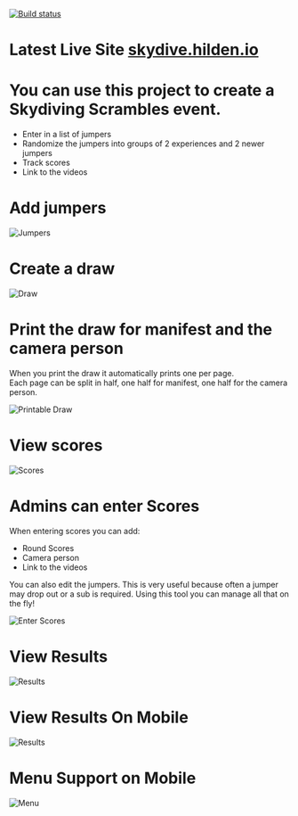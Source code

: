 [![Build status](https://ci.appveyor.com/api/projects/status/l6as9pk0pxfe7tyc?svg=true)](https://ci.appveyor.com/project/jayhilden/skydivescrambesjumpgenerator)

# Latest Live Site [skydive.hilden.io](http://skydive.hilden.io)

# You can use this project to create a Skydiving Scrambles event.
- Enter in a list of jumpers
- Randomize the jumpers into groups of 2 experiences and 2 newer jumpers
- Track scores
- Link to the videos

# Add jumpers
![Jumpers](docs/img/jumpers.png)

# Create a draw
![Draw](docs/img/draw.png)

# Print the draw for manifest and the camera person
When you print the draw it automatically prints one per page.  
Each page can be split in half, one half for manifest, one half for the camera person.

![Printable Draw](docs/img/printabledraw.png)

# View scores
![Scores](docs/img/scores.png)

# Admins can enter Scores
When entering scores you can add:
- Round Scores
- Camera person
- Link to the videos

You can also edit the jumpers.  This is very useful because often a jumper may drop out or a sub is required.  Using this tool you can manage all that on the fly!

![Enter Scores](docs/img/scores_edit.png)

# View Results
![Results](docs/img/results.png)

# View Results On Mobile
![Results](docs/img/results_mobile.png)

# Menu Support on Mobile
![Menu](docs/img/menu_mobile.png)

